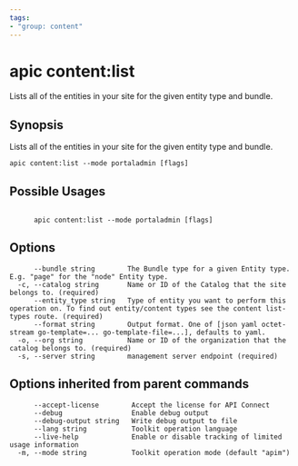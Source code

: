 ```yaml
---
tags:
- "group: content"
---
```

# apic content:list

Lists all of the entities in your site for the given entity type and bundle.

## Synopsis

Lists all of the entities in your site for the given entity type and bundle.

```
apic content:list --mode portaladmin [flags]
```

## Possible Usages

```

      apic content:list --mode portaladmin [flags]

```

## Options

```
      --bundle string        The Bundle type for a given Entity type. E.g. "page" for the "node" Entity type.
  -c, --catalog string       Name or ID of the Catalog that the site belongs to. (required)
      --entity_type string   Type of entity you want to perform this operation on. To find out entity/content types see the content list-types route. (required)
      --format string        Output format. One of [json yaml octet-stream go-template=... go-template-file=...], defaults to yaml.
  -o, --org string           Name or ID of the organization that the catalog belongs to. (required)
  -s, --server string        management server endpoint (required)
```

## Options inherited from parent commands

```
      --accept-license        Accept the license for API Connect
      --debug                 Enable debug output
      --debug-output string   Write debug output to file
      --lang string           Toolkit operation language
      --live-help             Enable or disable tracking of limited usage information
  -m, --mode string           Toolkit operation mode (default "apim")
```
